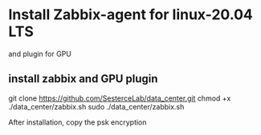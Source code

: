 # Install Zabbix-agent for linux-20.04 LTS
and plugin for GPU

## install zabbix and GPU plugin
git clone https://github.com/SesterceLab/data_center.git
chmod +x ./data_center/zabbix.sh
sudo ./data_center/zabbix.sh

After installation, copy the psk encryption 



